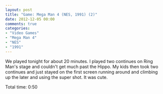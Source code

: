 ```yaml
---
layout: post
title: "Game: Mega Man 4 (NES, 1991) (2)"
date: 2012-12-05 00:00
comments: true
categories:
- "Video Games"
- "Mega Man 4"
- "NES"
- "1991"
---
```


We played tonight for about 20 minutes. I played two continues on
Ring Man's stage and couldn't get much past the Hippo. My kids
then took two continues and just stayed on the first screen
running around and climbing up the later and using the super
shot. It was cute.

Total time: 0:50
